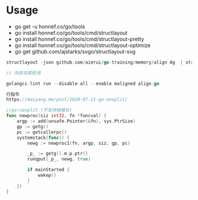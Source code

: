 # Usage

- go get -u honnef.co/go/tools
- go install honnef.co/go/tools/cmd/structlayout
- go install honnef.co/go/tools/cmd/structlayout-pretty
- go install honnef.co/go/tools/cmd/structlayout-optimize
- go get github.com/ajstarks/svgo/structlayout-svg

```go
structlayout -json github.com/aierui/go-training/memory/align Ag  | structlayout-svg -t 'align-guarantee' > ./memory/align/ag.svg
```

```go
// 内存对其检测

golangci-lint run --disable-all --enable maligned align.go

```
 

```go
行指令
https://maiyang.me/post/2020-07-21-go-nosplit/

//go:nosplit (不支持栈增长)
func newproc(siz int32, fn *funcval) {
	argp := add(unsafe.Pointer(&fn), sys.PtrSize)
	gp := getg()
	pc := getcallerpc()
	systemstack(func() {
		newg := newproc1(fn, argp, siz, gp, pc)

		_p_ := getg().m.p.ptr()
		runqput(_p_, newg, true)

		if mainStarted {
			wakep()
		}
	})
}
```